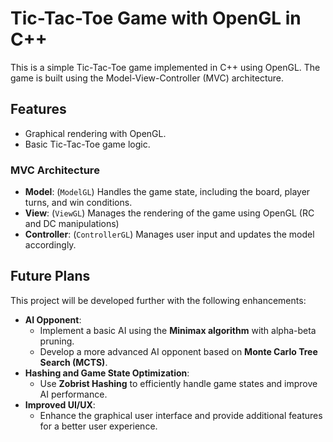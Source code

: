 # Tic-Tac-Toe Game with OpenGL in C++

This is a simple Tic-Tac-Toe game implemented in C++ using OpenGL. The game is built using the Model-View-Controller (MVC) architecture.

## Features

- Graphical rendering with OpenGL.
- Basic Tic-Tac-Toe game logic.

### MVC Architecture

- **Model**: (`ModelGL`) Handles the game state, including the board, player turns, and win conditions.
- **View**: (`ViewGL`) Manages the rendering of the game using OpenGL (RC and DC manipulations)
- **Controller**: (`ControllerGL`) Manages user input and updates the model accordingly.

## Future Plans

This project will be developed further with the following enhancements:

- **AI Opponent**: 
  - Implement a basic AI using the **Minimax algorithm** with alpha-beta pruning.
  - Develop a more advanced AI opponent based on **Monte Carlo Tree Search (MCTS)**.
- **Hashing and Game State Optimization**:
  - Use **Zobrist Hashing** to efficiently handle game states and improve AI performance.
- **Improved UI/UX**:
  - Enhance the graphical user interface and provide additional features for a better user experience.
